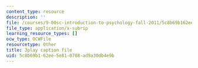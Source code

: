 ```yaml
---
content_type: resource
description: ''
file: /courses/9-00sc-introduction-to-psychology-fall-2011/5c8b69b162ee5e810788ad9a30db4e9b_zPPsdsAQBx4.srt
file_type: application/x-subrip
learning_resource_types: []
ocw_type: OCWFile
resourcetype: Other
title: 3play caption file
uid: 5c8b69b1-62ee-5e81-0788-ad9a30db4e9b
---
```


